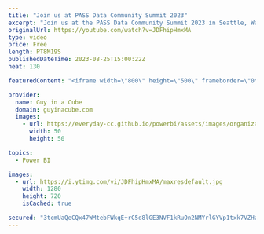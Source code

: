 ```yaml
---
title: "Join us at PASS Data Community Summit 2023"
excerpt: "Join us at the PASS Data Community Summit 2023 in Seattle, Washington in November! We will be delivering a Microsoft Fabric Pre-con and ready to meet up with the community!   PASS Data Community Summit 2023 https://passdatacommunitysummit.com/  Pre-Conference session from Adam and Patrick -  Harnessing"
originalUrl: https://youtube.com/watch?v=JDFhipHmxMA
type: video
price: Free
length: PT8M19S
publishedDateTime: 2023-08-25T15:00:22Z
heat: 130

featuredContent: "<iframe width=\"800\" height=\"500\" frameborder=\"0\" src=\"https://www.youtube.com/embed/JDFhipHmxMA\" allow=\"accelerometer; autoplay; encrypted-media; gyroscope; picture-in-picture\" allowfullscreen></iframe>"

provider:
  name: Guy in a Cube
  domain: guyinacube.com
  images:
    - url: https://everyday-cc.github.io/powerbi/assets/images/organizations/guyinacube.com-50x50.jpg
      width: 50
      height: 50

topics:
  - Power BI

images:
  - url: https://i.ytimg.com/vi/JDFhipHmxMA/maxresdefault.jpg
    width: 1280
    height: 720
    isCached: true

secured: "3tcmUaQeCQx47WMtebFWkqE+rC5d8lGE3NVF1kRuOn2NMYrlGYVp1txk7VZHzjt9Rzu25LeXpkkVc55J5iPwZ6aTxAv2RLOK02cIUs5obtqVnTENlg5LLrOgQmeu4MbOQUvO9U5C8DBoe8cn/w4xWoiqYc8KnTxRFkmHG5gfzLAt218vwNIA9C7kdEDIUnlgno8C4xQ+tsrarMjbI/HuYOSWz0K0MPq+kPeoy6G9R9Bs4FDFoUMSHUbXA5AincjODLuVN/GWw3QzcF3V/X+Hwwj+g4w4rX1dbQ9b3qVcDs09JfMXQxgAY9SssBcPCYRTzFHJlX+sqcEZ4rJWqyiHKpU0coqvkLJuagCcvpOs4hlouY7gyoN2TKgnngaheUPAZb9O/RaFT20SDNRZ0+9Lkp0PRsTIXgWbczydDG5GgcI=;rrA/9cDrmr9LHE90s4o8+g=="
---
```


